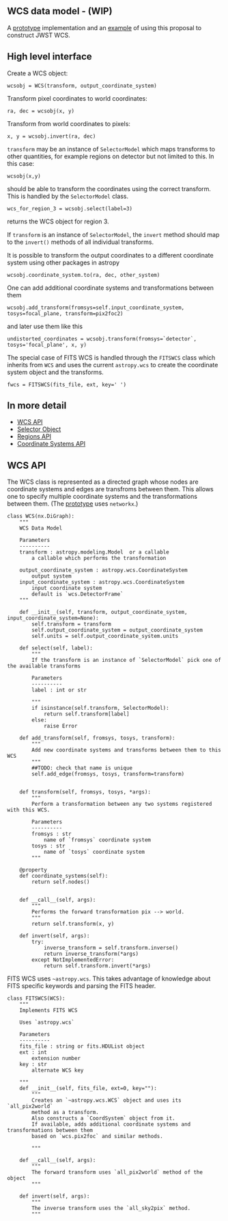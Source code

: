 WCS data model - (WIP)
--------------


A [prototype](https://github.com/nden/code-experiments/tree/master/generalized_wcs_api/prototype) implementation and an 
[example](https://github.com/nden/code-experiments/tree/master/generalized_wcs_api/prototype/jwst_example) of using this
proposal to construct JWST WCS.

High level  interface
---------------------

Create a WCS object:

    wcsobj = WCS(transform, output_coordinate_system)

Transform pixel coordinates to world coordinates:

    ra, dec = wcsobj(x, y)

Transform from world coordinates to pixels:

    x, y = wcsobj.invert(ra, dec)

`transform` may be an instance of `SelectorModel` which maps transforms to other quantities,
for example regions on detector but not limited to this. In this case:

    wcsobj(x,y)

should be able to transform the coordinates using the correct transform.
This is handled by the `SelectorModel` class.

    wcs_for_region_3 = wcsobj.select(label=3)

returns the WCS object for region 3.

If `transform` is an instance of `SelectorModel`, the `invert` method should map to the `invert()`
methods of all individual transforms.

It is possible to transform the output coordinates to a different coordinate system using other packages in astropy

    wcsobj.coordinate_system.to(ra, dec, other_system)

One can add additional coordinate systems and transformations between them

    wcsobj.add_transform(fromsys=self.input_coordinate_system, tosys=focal_plane, transform=pix2foc2)
    
and later use them like this

    undistorted_coordinates = wcsobj.transform(fromsys=`detector`, tosys='focal_plane', x, y)
    
The special case of FITS WCS is handled through the `FITSWCS` class which inherits from `WCS`
and uses the current `astropy.wcs`  to create the coordinate system object and the transforms.

    fwcs = FITSWCS(fits_file, ext, key=' ')

In more detail
--------------

* [WCS API](https://github.com/nden/astropy-api/blob/generalized_wcs/generalized_wcs/wcs_api.md#wcs-api)
* [Selector Object](https://github.com/nden/astropy-api/blob/generalized_wcs/generalized_wcs/selector.md)
* [Regions API](https://github.com/nden/astropy-api/blob/generalized_wcs/generalized_wcs/region_api.md)
* [Coordinate Systems API](https://github.com/nden/astropy-api/blob/generalized_wcs/generalized_wcs/coordinate_systems_api.md)

WCS API
-------

The WCS class is represented as a directed graph whose nodes are coordinate systems and edges are transfroms
between them. This allows one to specify multiple coordinate systems and the transformations between them. 
(The [prototype](https://github.com/nden/code-experiments/blob/master/generalized_wcs_api/prototype/wcs.py) uses `networkx`.)

    class WCS(nx.DiGraph):
        """
        WCS Data Model

        Parameters
        ----------
        transform : astropy.modeling.Model  or a callable
            a callable which performs the transformation

        output_coordinate_system : astropy.wcs.CoordinateSystem
            output system  
        input_coordinate_system : astropy.wcs.CoordinateSystem
            input coordinate system
            default is `wcs.DetectorFrame`
        """

        def __init__(self, transform, output_coordinate_system, input_coordinate_system=None):
            self.transform = transform
            self.output_coordinate_system = output_coordinate_system
            self.units = self.output_coordinate_system.units

        def select(self, label):
            """
            If the transform is an instance of `SelectorModel` pick one of the available transforms
            
            Parameters
            ----------
            label : int or str
                
            """
            if isinstance(self.transform, SelectorModel):
                return self.transform[label]
            else:
                raise Error

        def add_transform(self, fromsys, tosys, transform):
            """
            Add new coordinate systems and transforms between them to this WCS
            """
            ##TODO: check that name is unique
            self.add_edge(fromsys, tosys, transform=transform)


        def transform(self, fromsys, tosys, *args):
            """
            Perform a transformation between any two systems registered with this WCS.
            
            Parameters
            ----------
            fromsys : str
                name of `fromsys` coordinate system
            tosys : str
                name of `tosys` coordinate system
            """
        
        @property
        def coordinate_systems(self):
            return self.nodes()
            
            
        def __call__(self, args):
            """
            Performs the forward transformation pix --> world.
            """
            return self.transform(x, y)

        def invert(self, args):
            try:
                inverse_transform = self.transform.inverse()
                return inverse_transform(*args)
            except NotImplementedError:
                return self.transform.invert(*args)


FITS WCS uses `~astropy.wcs`. This takes advantage of knowledge about FITS
specific keywords and parsing the FITS header.

    class FITSWCS(WCS):
        """
        Implements FITS WCS

        Uses `astropy.wcs`

        Parameters
        ----------
        fits_file : string or fits.HDUList object
        ext : int
            extension number
        key : str
            alternate WCS key
            
        """
        def __init__(self, fits_file, ext=0, key=""):
            """
            Creates an `~astropy.wcs.WCS` object and uses its `all_pix2world`
            method as a transform.
            Also constructs a `CoordSystem` object from it.
            If available, adds additional coordinate systems and transformations between them 
            based on `wcs.pix2foc` and similar methods.

            """

        def __call__(self, args):
            """
            The forward transform uses `all_pix2world` method of the object
            """

        def invert(self, args):
            """
            The inverse transform uses the `all_sky2pix` method.
            """

